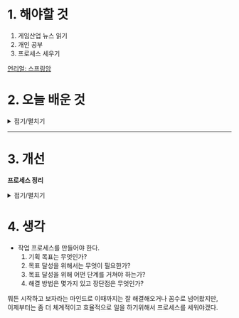 
# 1. 해야할 것

1. 게임산업 뉴스 읽기 
2. 개인 공부  
3. 프로세스 세우기

[언리얼: 스프링암](https://dev.epicgames.com/documentation/ko-kr/unreal-engine/using-spring-arm-components-in-unreal-engine)

# 2. 오늘 배운 것

<details>
<summary>접기/펼치기</summary>

## 스프링암 컴포넌트

스프링암(Spring Arm) 컴포넌트는 언리얼 엔진에서 흔히 카메라의 부드러운 움직임을 제어하는 데 사용되는 컴포넌트입니다. 주로 캐릭터나 차량과 같은 이동하는 액터에 부착되어, 일정한 거리를 유지하면서 장애물과의 충돌을 처리하고, 자연스럽게 따라오는 효과를 만들어 줍니다.  

---

## **1. 스프링암 컴포넌트란?**
스프링암은 기본적으로 **부모 컴포넌트**(예: 캐릭터)와 **자식 컴포넌트**(예: 카메라) 사이에 가상의 스프링을 설정하여, **거리를 유지하면서 부드러운 움직임을 제공**하는 역할을 합니다.  
이를 통해 다음과 같은 기능을 구현할 수 있습니다.  

- 카메라가 캐릭터의 움직임을 자연스럽게 따라오도록 설정  
- 장애물이 있을 경우 자동으로 거리를 조절하여 충돌 방지  
- 움직임이나 회전 시 부드러운 지연 효과 적용  

---

## **2. 주요 속성 및 기능 설명**
### 🔹 **(1) Target Arm Length (기본 거리)**
   - 부모와 자식(예: 카메라) 간의 **기본 거리**를 설정하는 속성입니다.  
   - 예를 들어, 캐릭터 뒤쪽 일정 거리(300~500 units)에 카메라를 배치하려면 이 값을 적절히 조정해야 합니다.  

### 🔹 **(2) Probe Size (충돌 감지 반경)**
   - 충돌 감지 시 사용되는 가상의 **구형 감지 영역의 크기**입니다.  
   - 이 값이 크면 충돌 감지가 넓어지고, 작으면 작은 물체와의 충돌을 놓칠 수도 있습니다.  

### 🔹 **(3) bDoCollisionTest (충돌 감지 여부)**
   - 활성화하면 카메라가 벽이나 장애물과 충돌했을 때 **거리를 자동으로 조정**하여 플레이어 시야를 확보합니다.  
   - 예를 들어, 벽 가까이 갔을 때 카메라가 자동으로 가까워지는 기능을 제공합니다.  

### 🔹 **(4) Camera Lag (카메라 지연 효과)**
   - 카메라가 부모 컴포넌트를 즉시 따라가지 않고, **부드럽게 따라오는 효과**를 적용합니다.  
   - 속도가 빠른 캐릭터나 차량을 구현할 때 유용하게 사용됩니다.  

   - 관련 속성:
     - **bEnableCameraLag** → 활성화 여부  
     - **Camera Lag Speed** → 속도가 빠를수록 즉각적으로 따라가며, 낮을수록 천천히 반응  

### 🔹 **(5) Rotation Lag (회전 지연 효과)**
   - 캐릭터가 회전할 때, 카메라가 즉시 따라오지 않고 **부드럽게 따라오는 효과**를 추가합니다.  
   - 빠르게 움직이는 캐릭터(예: 레이싱 게임)에서 화면 전환을 부드럽게 만들 때 유용합니다.  

   - 관련 속성:
     - **bEnableCameraRotationLag** → 활성화 여부  
     - **Camera Rotation Lag Speed** → 회전 지연 속도 조절  

### 🔹 **(6) Inherit Pitch/Yaw/Roll (회전 방향 상속)**
   - 부모 액터(예: 캐릭터)의 회전값을 카메라가 얼마나 상속받을지 설정합니다.  
   - 예를 들어, 카메라가 캐릭터의 위/아래 움직임(Pitch)만 따라가고 좌우 회전(Yaw)은 직접 컨트롤하고 싶다면 설정을 조정할 수 있습니다.  

---

## **3. 스프링암 적용 예제**
### 🎮 **(1) 기본적인 3인칭 카메라 설정**
언리얼에서 3인칭 캐릭터(Third-Person Character)에서 흔히 사용되는 방식입니다.  
1. 캐릭터에 **Spring Arm Component** 추가  
2. 스프링암의 **Target Arm Length**를 300~500으로 설정  
3. **bDoCollisionTest** 활성화하여 벽과 충돌 시 거리 조정  
4. **bEnableCameraLag** 활성화 후 **Camera Lag Speed**를 적절히 조정(예: 5~10)  
5. **bEnableCameraRotationLag**를 활성화하면 회전 시 부드러움 추가 가능  

---

### 🚗 **(2) 레이싱 게임에서 카메라 설정**
1. 차량에 **Spring Arm Component** 추가  
2. **Target Arm Length**를 길게 설정 (예: 800~1000)  
3. **Camera Lag Speed**를 빠르게 설정 (예: 15~20)  
4. **Camera Rotation Lag**를 활성화하여 부드러운 회전 효과 적용  
5. **bDoCollisionTest** 비활성화하여 갑작스러운 거리 변경 방지  

---

## **4. 결론**
스프링암 컴포넌트는 **카메라 움직임을 부드럽게 하고, 장애물과의 충돌을 처리하며, 자연스러운 시점 이동을 구현하는 데 필수적인 요소**입니다.  
게임의 종류(3인칭 액션, 레이싱, 플랫포머 등)에 따라 다양한 방식으로 활용할 수 있으며, **Camera Lag**과 **Rotation Lag**을 조정하면 더욱 자연스러운 카메라 움직임을 만들 수 있습니다.

****

## **언리얼 엔진 5 Auto Exposure (자동 노출) 완벽 가이드**  

Auto Exposure(자동 노출)는 언리얼 엔진에서 카메라가 장면의 밝기에 자동으로 적응하도록 하는 기능입니다.  
이 가이드는 Auto Exposure의 개념부터 설정 방법, 고급 설정까지 상세하게 다룹니다.  

---

# **1. Auto Exposure 개념 이해**  
Auto Exposure는 인간의 눈이 밝기 변화에 적응하는 방식과 유사한 기능을 제공합니다.  

### **(1) 현실 세계에서의 노출 변화**  
우리 눈은 어두운 곳에서 밝은 곳으로 이동하거나 그 반대로 이동할 때 자동으로 적응합니다.  
예를 들어,  
- 어두운 방에서 밝은 바깥으로 나가면 처음에는 눈이 부시지만, 시간이 지나면 적응하여 잘 보이게 됩니다.  
- 밝은 공간에서 어두운 동굴로 들어가면 처음에는 아무것도 안 보이지만, 시간이 지나면 점점 더 보이게 됩니다.  

이런 효과를 언리얼 엔진에서도 **Auto Exposure** 기능을 통해 시뮬레이션할 수 있습니다.  

---

### **(2) Auto Exposure의 주요 역할**
1. **눈부심 방지** → 너무 밝거나 너무 어두운 화면을 조절  
2. **자연스러운 조명 변화** → 어두운 곳과 밝은 곳을 이동할 때의 적응 효과  
3. **역광 보정** → 너무 밝은 배경 앞에서도 피사체가 보이도록 조절  
4. **사실적인 카메라 효과** → 현실적인 카메라의 노출 조정 구현  

---

# **2. Auto Exposure 기본 설정 방법**  
Auto Exposure를 설정하려면 **Post Process Volume(후처리 볼륨)**을 활용해야 합니다.  

## **① Post Process Volume 배치 및 활성화**  
1. **후처리 볼륨 추가**  
   - 언리얼 엔진에서 **Modes(모드) 패널 > Volume > Post Process Volume**을 씬에 배치합니다.  
   - 또는, 기존에 있는 `Post Process Volume`을 사용해도 됩니다.  

2. **후처리 볼륨을 씬 전체에 적용하기**  
   - `Details` 패널에서 **Infinite Extent (Unbound)** 옵션을 활성화합니다.  
   - 이 옵션을 켜면 후처리 볼륨이 씬 전체에 영향을 미칩니다.  

---

## **② Auto Exposure 비활성화 (고정된 노출 설정)**
Auto Exposure를 끄고 일정한 노출 값을 유지하려면:  
1. `Details` 패널에서 `Exposure`(노출) 카테고리 찾기  
2. 다음 값들을 설정:  
   - **Auto Exposure Min EV** = `1.0`  
   - **Auto Exposure Max EV** = `1.0`  
   - **Exposure Compensation** = 원하는 밝기로 설정 (예: `0.5` → 약간 밝게, `-1.0` → 약간 어둡게)  

💡 **결과:** 자동 노출이 비활성화되어, 조명이 변해도 화면의 밝기가 변하지 않음  

---

## **③ Auto Exposure 활성화 및 조정**
Auto Exposure를 활성화한 상태에서 세부적으로 조정할 수 있습니다.  

### **(1) 노출 범위 조절**
- `Auto Exposure Min EV` → 최소 노출 값 (기본값: `0.03`)  
- `Auto Exposure Max EV` → 최대 노출 값 (기본값: `2.0`)  

**예시:**  
- `Min EV = -2`, `Max EV = 2` → 어두운 곳과 밝은 곳에서 노출을 적절하게 조절  
- `Min EV = -5`, `Max EV = 5` → 극적인 밝기 변화 효과  

### **(2) 노출 변화 속도 조절**
- `Auto Exposure Speed Up` → 밝아지는 속도 (기본값: `3.0`)  
- `Auto Exposure Speed Down` → 어두워지는 속도 (기본값: `1.0`)  

**예시:**  
- `Speed Up = 2.0`, `Speed Down = 1.0` → 현실적인 속도로 노출이 변화  
- `Speed Up = 5.0`, `Speed Down = 5.0` → 빠르게 노출 변화  

### **(3) 노출 보정 (Exposure Compensation)**
- 기본 노출 값을 조정할 수 있음  
- `Exposure Compensation = 0.0` → 기본값  
- `Exposure Compensation = 1.0` → 더 밝게  
- `Exposure Compensation = -1.0` → 더 어둡게  

---

# **3. Auto Exposure 활용 예제**
## **① 실감 나는 카메라 노출 효과**
- `Auto Exposure Min EV = -2`  
- `Auto Exposure Max EV = 2`  
- `Auto Exposure Speed Up = 2.0`  
- `Auto Exposure Speed Down = 1.0`  

✅ **결과:**  
어두운 곳에서 밝은 곳으로 이동하면 눈이 빠르게 적응하고, 밝은 곳에서 어두운 곳으로 가면 서서히 적응  

---

## **② 노출 변화 없는 고정 밝기 설정**
- `Auto Exposure Min EV = 1.0`  
- `Auto Exposure Max EV = 1.0`  
- `Exposure Compensation = 0.5`  

✅ **결과:**  
장면이 밝기와 관계없이 항상 동일한 노출 유지 (게임 UI, 실내 조명 등에 유용)  

---

## **③ 극적인 빛 적응 효과**
- `Auto Exposure Min EV = -5`  
- `Auto Exposure Max EV = 5`  
- `Auto Exposure Speed Up = 5.0`  
- `Auto Exposure Speed Down = 5.0`  

✅ **결과:**  
어두운 곳에서 밝은 곳으로 이동할 때 화면이 순간적으로 매우 밝아졌다가 점차 정상으로 돌아옴  

---

# **4. 콘솔 명령어로 Auto Exposure 설정**
언리얼 엔진의 콘솔 명령어를 사용하여 Auto Exposure를 실시간으로 변경할 수 있습니다.  

| 명령어 | 설명 |
|------|------|
| `r.EyeAdaptationQuality 0` | Auto Exposure 비활성화 |
| `r.EyeAdaptationQuality 1` | Auto Exposure 활성화 |
| `r.EyeAdaptation.EVMin -2.0` | 최소 EV 값 설정 |
| `r.EyeAdaptation.EVMax 2.0` | 최대 EV 값 설정 |

💡 **사용 방법:**  
1. `~` 키를 눌러 콘솔 창 열기  
2. 위 명령어 입력 후 Enter  

---

# **5. 결론**
- **Auto Exposure는 현실적인 밝기 적응 효과를 제공하는 기능**  
- **후처리 볼륨(Post Process Volume)에서 설정 가능**  
- **고정 노출을 원하면 Min EV와 Max EV를 동일한 값으로 설정**  
- **노출 변화 속도와 범위를 조절하면 원하는 노출 효과를 구현 가능**  
- **콘솔 명령어를 사용하면 실시간으로 Auto Exposure를 조정 가능**  

Auto Exposure 설정을 조절하여 더욱 자연스럽고 사실적인 씬을 만들 수 있습니다! 🚀

</details>

****


# 3. 개선

**프로세스 정리**


<details>
<summary>접기/펼치기</summary>

기본적인 프로세스가 논리적이지만, 좀 더 체계적으로 정리하고 실행 가능성을 높일 수 있도록 몇 가지 단계를 추가해봤어.  

---

### **개선된 작업 프로세스**  

1. **기획 의도 정의**  
   - 이 작업의 최종 목표는 무엇인가?  
   - 해결하려는 문제나 충족하려는 니즈는 무엇인가?  
   - 대상(타겟 사용자, 시장, 환경 등)은 누구인가?  
   - 기대하는 효과와 결과물은 무엇인가?  

2. **목표 달성을 위한 필요 요소 분석**  
   - 목표를 달성하기 위해 필수적인 자원(인력, 기술, 도구, 예산 등)은?  
   - 관련된 이해관계자(팀원, 고객, 클라이언트 등)는 누구인가?  
   - 현재 가지고 있는 리소스와 부족한 요소는 무엇인가?  

3. **단계별 실행 계획 수립**  
   - 전체적인 프로세스를 몇 개의 주요 단계로 나눌 것인가?  
   - 각 단계에서 수행해야 할 주요 작업은 무엇인가?  
   - 일정과 마일스톤을 설정하고, 우선순위를 정할 것인가?  

4. **해결 방법 도출 및 비교 분석**  
   - 해결 방법이 몇 가지 있으며, 각각의 장단점은?  
   - 가장 효과적인 방법을 선택하기 위한 기준(비용, 효율성, 리스크 등)은?  
   - 실험적으로 적용해볼 수 있는 작은 테스트(파일럿 프로젝트, 프로토타입 등)는?  

5. **리스크 분석 및 대비책 마련**  
   - 예상되는 장애물이나 리스크는 무엇인가?  
   - 리스크를 줄이기 위한 사전 대비책이 있는가?  
   - Plan B(대체 전략) 마련 여부  

6. **실행 및 모니터링**  
   - 작업이 계획대로 진행되고 있는지 체크할 수 있는 KPI(핵심 성과 지표)는?  
   - 주기적인 피드백을 받을 방법(테스트, 사용자 반응, 내부 점검 등)은?  
   - 필요할 경우 어떤 방식으로 개선 및 수정할 것인가?  

7. **결과 분석 및 피드백 반영**  
   - 최종 결과물이 기획 의도와 목표를 달성했는가?  
   - 얻은 경험과 교훈을 다음 작업에 어떻게 반영할 것인가?  
   - 유지보수나 추가 개선이 필요한 부분은 없는가?  

---

</details>



# 4. 생각
- 작업 프로세스를 만들어야 한다.
  1. 기획 목표는 무엇인가?
  2. 목표 달성을 위해서는 무엇이 필요한가?
  3. 목표 달성을 위해 어떤 단계를 거쳐야 하는가?
  4. 해결 방법은 몇가지 있고 장단점은 무엇인가?
 
뭐든 시작하고 보자라는 마인드로 이때까지는 잘 해결해오거나 꼼수로 넘어왔지만,\
이제부터는 좀 더 체계적이고 효율적으로 일을 하기위해서 프로세스를 세워야겠다.

